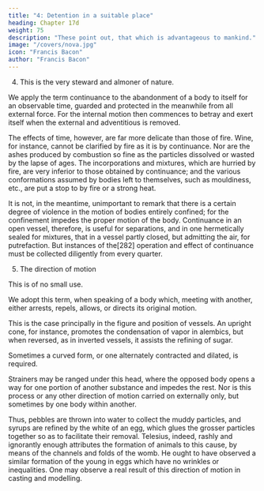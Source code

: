 ```yaml
---
title: "4: Detention in a suitable place"
heading: Chapter 17d
weight: 75
description: "These point out, that which is advantageous to mankind."
image: "/covers/nova.jpg"
icon: "Francis Bacon"
author: "Francis Bacon"
---
```




4. This is the very steward and almoner of nature.

<!-- by continuance -->

We apply the term continuance to the abandonment of a body to itself for an observable time, guarded and protected in the meanwhile from all external force. For the internal motion then commences to betray and exert itself when the external and adventitious is removed. 

The effects of time, however, are far more delicate than those of fire. Wine, for instance, cannot be clarified by fire as it is by continuance. Nor are the ashes produced by combustion so fine as the particles dissolved or wasted by the lapse of ages. The incorporations and mixtures, which are hurried by fire, are very inferior to those obtained by continuance; and the various conformations assumed by bodies left to themselves, such as mouldiness, etc., are put a stop to by fire or a strong heat. 

It is not, in the meantime, unimportant to remark that there is a certain degree of violence in the motion of bodies entirely confined; for the confinement impedes the proper motion of the body. Continuance in an open vessel, therefore, is useful for separations, and in one hermetically sealed for mixtures, that in a vessel partly closed, but admitting the air, for putrefaction. But instances of the[282] operation and effect of continuance must be collected diligently from every quarter.


5. The direction of motion

This is of no small use. 

We adopt this term, when speaking of a body which, meeting with another, either arrests, repels, allows, or directs its original motion. 

This is the case principally in the figure and position of vessels. An upright cone, for instance, promotes the condensation of vapor in alembics, but when reversed, as in inverted vessels, it assists the refining of sugar. 

Sometimes a curved form, or one alternately contracted and dilated, is required. 

Strainers may be ranged under this head, where the opposed body opens a way for one portion of another substance and impedes the rest. Nor is this process or any other direction of motion carried on externally only, but sometimes by one body within another.

Thus, pebbles are thrown into water to collect the muddy particles, and syrups are refined by the white of an egg, which glues the grosser particles together so as to facilitate their removal. Telesius, indeed, rashly and ignorantly enough attributes the formation of animals to this cause, by means of the channels and folds of the womb. He ought to have observed a similar formation of the young in eggs which have no wrinkles or inequalities. One may observe a real result of this direction of motion in casting and modelling.


